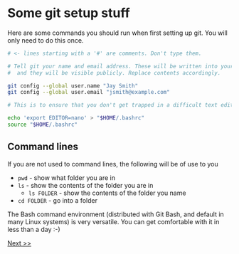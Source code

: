 # Some git setup stuff

Here are some commands you should run when first setting up git. You will only need to do this once.

```sh
# <- lines starting with a '#' are comments. Don't type them.

# Tell git your name and email address. These will be written into your commits
#  and they will be visible publicly. Replace contents accordingly.

git config --global user.name "Jay Smith"
git config --global user.email "jsmith@example.com"

# This is to ensure that you don't get trapped in a difficult text editor

echo 'export EDITOR=nano' > "$HOME/.bashrc"
source "$HOME/.bashrc"
```

## Command lines

If you are not used to command lines, the following will be of use to you

* `pwd` - show what folder you are in
* `ls` - show the contents of the folder you are in
  * `ls FOLDER` - show the contents of the folder you name
* `cd FOLDER` - go into a folder

The Bash command environment (distributed with Git Bash, and default in many Linux systems) is very versatile. You can get comfortable with it in less than a day :-)

[Next >>](04_common_git_commands.md)
